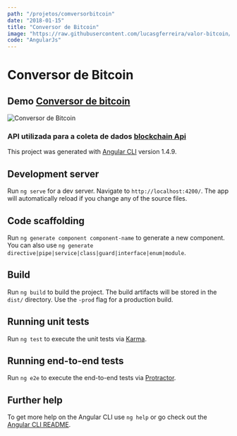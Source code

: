 ```yaml
---
path: "/projetos/comversorbitcoin"
date: "2018-01-15"
title: "Conversor de Bitcoin"
image: "https://raw.githubusercontent.com/lucasgferreira/valor-bitcoin/master/prints/print_full_screen.png"
code: "AngularJs"
---
```


# Conversor de Bitcoin


## Demo [Conversor de bitcoin](https://lucasgferreira.github.io/valor-bitcoin/)
![Conversor de Bitcoin](https://raw.githubusercontent.com/lucasgferreira/valor-bitcoin/master/prints/print_full_screen.png "Logo Title Text 1")

### API utilizada para a coleta de dados [blockchain Api](https://blockchain.info/api/exchange_rates_api)

This project was generated with [Angular CLI](https://github.com/angular/angular-cli) version 1.4.9.

## Development server

Run `ng serve` for a dev server. Navigate to `http://localhost:4200/`. The app will automatically reload if you change any of the source files.

## Code scaffolding

Run `ng generate component component-name` to generate a new component. You can also use `ng generate directive|pipe|service|class|guard|interface|enum|module`.

## Build

Run `ng build` to build the project. The build artifacts will be stored in the `dist/` directory. Use the `-prod` flag for a production build.

## Running unit tests

Run `ng test` to execute the unit tests via [Karma](https://karma-runner.github.io).

## Running end-to-end tests

Run `ng e2e` to execute the end-to-end tests via [Protractor](http://www.protractortest.org/).

## Further help

To get more help on the Angular CLI use `ng help` or go check out the [Angular CLI README](https://github.com/angular/angular-cli/blob/master/README.md).
